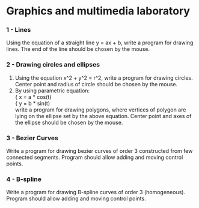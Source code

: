 # Graphics and multimedia laboratory

### 1 - Lines   
Using the equation of a straight line y = ax + b, write a program for drawing lines. The end of the line should be chosen by the mouse. 

### 2 - Drawing circles and ellipses
1. Using the equation x^2 + y^2 = r^2, write a program for drawing circles. Center point and radius of circle should be chosen by the mouse.
2. By using parametric equation:   
{ x = a * cos(t)   
{ y = b * sin(t)   
write a program for drawing polygons, where vertices of polygon are lying on the ellipse set by the above equation. Center point and axes of the ellipse should be chosen by the mouse.
   
### 3 - Bezier Curves
Write a program for drawing bezier curves of order 3 constructed from few connected segments. Program should allow adding and moving control points.
   
### 4 - B-spline
Write a program for drawing B-spline curves of order 3 (homogeneous). Program should allow adding and moving control points.
